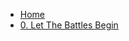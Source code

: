 * [Home](/)
* [0. Let The Battles Begin](0-let-the-battles-begin/README.md)
<!-- * [1. The Manual Menace](1-the-manual-menace/README.md) -->
<!-- * [2. Attack of the Pipelines](2-attack-of-the-pipelines/README.md) -->
<!-- * [3. Revenge of the Automated Testing](3-revenge-of-the-automated-testing/README.md) -->
<!-- * [4. An Enslaved Hope](4-an-enslaved-hope/README.md) -->
<!-- * [5. The Non-Functionals Strike Back](5-non-functionals-strike-back/README.md) -->
<!-- * [6. Return of the Monitoring](6-return-of-the-app-monitoring/README.md) -->
<!-- * [7. The Cluster Awakens](7-the-cluster-awakens/README.md) -->
<!-- * [8. The Last Unicorn Dev](8-the-last-unicorn-dev/README.md) -->
<!-- * [FAQs & Cheat Sheet](faq-page/README.md) -->